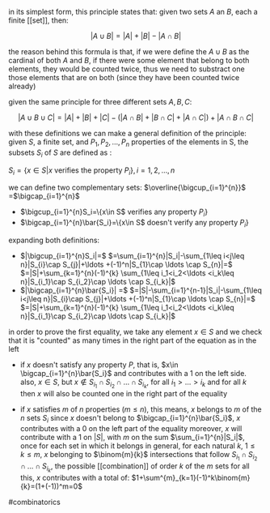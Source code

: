 in its simplest form, this principle states that:
given two sets $A$ an $B$, each a finite [[set]], then:

$$|A\cup B|=|A|+|B|-|A\cap B|$$

the reason behind this formula is that, if we were define the $A\cup B$ as the cardinal of both $A$ and $B$, if there were some element that belong to both elements, they would be counted twice, thus we need to substract one those elements that are on both (since they have been counted twice already)

given the same principle for three different sets $A, B, C$:

$$|A\cup B \cup C|=|A|+|B|+|C|-(|A\cap B|+|B\cap C|+|A\cap C|)+|A \cap B \cap C|$$


with these definitions we can make a general definition of the principle:
given $S$, a finite set, and $P_1,P_2,\ldots ,P_n$ properties of the elements in S, the subsets $S_i$ of $S$ are defined as :

$S_i= \{x\in S | x$ verifies the property $P_i\}, i=1,2,\ldots ,n$

we can define two complementary sets: $\overline{\bigcup_{i=1}^{n}}$ =$\bigcap_{i=1}^{n}$

- $\bigcup_{i=1}^{n}S_i=\{x\in S$ verifies any property $P_i\}$
- $\bigcap_{i=1}^{n}\bar{S_i}=\{x\in S$ doesn't verify any property $P_i\}$


expanding both definitions:
-	$|\bigcup_{i=1}^{n}S_i|=$ $=\sum_{i=1}^{n}|S_i|-\sum_{1\leq i<j\leq n}|S_{i}\cap S_{j}|+\ldots +(-1)^n|S_{1}\cap \ldots \cap S_{n}|=$ $=|S|+\sum_{k=1}^{n}(-1)^{k} \sum_{1\leq i_1<i_2<\ldots <i_k\leq n}|S_{i_1}\cap S_{i_2}\cap \ldots \cap S_{i_k}|$
-	$|\bigcap_{i=1}^{n}\bar{S_i}| =$ $=|S|-\sum_{i=1}^{n-1}|S_i|-\sum_{1\leq i<j\leq n}|S_{i}\cap S_{j}|+\ldots +(-1)^n|S_{1}\cap \ldots \cap S_{n}|=$ $=|S|+\sum_{k=1}^{n}(-1)^{k} \sum_{1\leq i_1<i_2<\ldots <i_k\leq n}|S_{i_1}\cap S_{i_2}\cap \ldots \cap S_{i_k}|$


in order to prove the first equality, we take any element $x\in S$ and we check that it is "counted" as many times in the right part of the equation as in the left
- if $x$ doesn't satisfy any property $P$, that is, $x\in \bigcap_{i=1}^{n}\bar{S_i}$ and contributes with a 1 on the left side. 
also, $x\in S$, but $x\notin S_{i_1}\cap S_{i_2}\cap \ldots \cap S_{i_k}$, for all $i_1>\ldots>i_k$ and for all $k$
then $x$ will also be counted one in the right part of the equality

- if $x$ satisfies $m$ of $n$ properties ($m\leq n$), this means, $x$ belongs to $m$ of the $n$ sets $S_i$
since $x$ doesn't belong to $\bigcap_{i=1}^{n}\bar{S_i}$, $x$ contributes with a 0 on the left part of the equality
moreover, $x$ will contribute with a 1 on $|S|$, with $m$ on the sum $\sum_{i=1}^{n}|S_i|$, once for each set in which it belongs
in general, for each natural $k$, $1\leq k\leq m$, $x$ belonging to $\binom{m}{k}$ intersections that follow $S_{i_1}\cap S_{i_2}\cap \ldots \cap S_{i_k}$, the possible [[combination]] of order $k$ of the $m$ sets
for all this, $x$ contributes with a total of:
$1+\sum^{m}_{k=1}(-1)^k\binom{m}{k}=(1+(-1))^m=0$


#combinatorics 